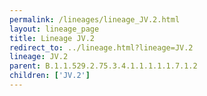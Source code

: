 ```yaml
---
permalink: /lineages/lineage_JV.2.html
layout: lineage_page
title: Lineage JV.2
redirect_to: ../lineage.html?lineage=JV.2
lineage: JV.2
parent: B.1.1.529.2.75.3.4.1.1.1.1.1.7.1.2
children: ['JV.2']
---
```

